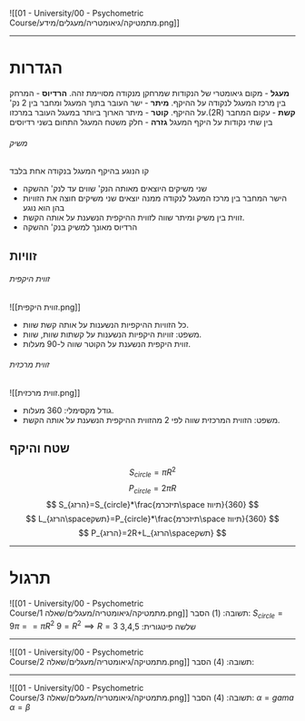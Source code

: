 ![[01 - University/00 - Psychometric Course/מתמטיקה/גיאומטריה/מעגלים/מידע.png]]
***
# הגדרות
**מעגל** - מקום גיאומטרי של הנקודות שמרחקן מנקודה מסויימת זהה.
**הרדיוס** - המרחק בין מרכז המעגל לנקודה על ההיקף.
**מיתר** - ישר העובר בתוך המעגל ומחבר בין 2 נק' על ההיקף.
**קוטר** - מיתר הארוך ביותר במעגל העובר במרכזו.(2R)
**קשת** - עקום המחבר בין שתי נקודות על היקף המעגל
**גזרה** - חלק משטח המעגל התחום בשני רדיוסים
###### משיק
קו הנוגע בהיקף המעגל בנקודה אחת בלבד
* שני משיקים היוצאים מאותה הנק' שווים עד לנק' ההשקה
* הישר המחבר בין מרכז המעגל לנקודה ממנה יוצאים שני משיקים חוצה את הזוויות בהן הוא נוגע
* זווית בין משיק ומיתר שווה לזווית ההיקפית הנשענת על אותה הקשת.
* הרדיוס מאונך למשיק בנק' ההשקה
## זוויות
###### זווית היקפית
![[זווית היקפית.png]]
* כל הזוויות ההיקפיות הנשענות על אותה קשת שוות.
* משפט: זוויות היקפיות הנשענות על קשתות שוות, שוות.
* זווית היקפית הנשענת על הקוטר שווה ל-90 מעלות.
###### זווית מרכזית
![[זווית מרכזית.png]]
* גודל מקסימלי: 360 מעלות.
* משפט: הזווית המרכזית שווה לפי 2 מהזווית ההיקפית הנשענת על אותה הקשת.
## שטח והיקף
$$
S_{circle}=\pi R^2
$$
$$
P_{circle}=2\pi R
$$
$$
S_{הרזג}=S_{circle}*\frac{תיזכרמ\space תיווז}{360}
$$
$$
L_{הרזג\spaceתשק}=P_{circle}*\frac{תיזכרמ\space תיווז}{360}
$$
$$
P_{הרזג}=2R+L_{הרזג\spaceתשק}
$$
***
# תרגול
![[01 - University/00 - Psychometric Course/מתמטיקה/גיאומטריה/מעגלים/שאלה 1.png]]
תשובה: (1)
הסבר:
$S_{circle}=9\pi==\pi R^2$
$9=R^2\implies R=3$
שלשה פיטגורית: 3,4,5
***
![[01 - University/00 - Psychometric Course/מתמטיקה/גיאומטריה/מעגלים/שאלה 2.png]]
תשובה: (4)
הסבר:
***
![[01 - University/00 - Psychometric Course/מתמטיקה/גיאומטריה/מעגלים/שאלה 3.png]]
תשובה: (4)
הסבר:
$\alpha=gama$
$\alpha=\beta$